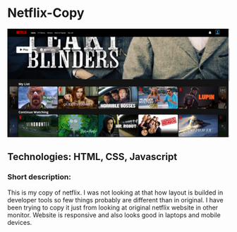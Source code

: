 # Netflix-Copy 

!["netflixCopyImage"](https://github.com/Skwieru/Netflix-Copy/blob/master/netflixImage.png?raw=true)



## Technologies: HTML, CSS, Javascript

### Short description:

This is my copy of netflix.
I was not looking at that how layout is builded in developer tools so few things probably are different than in original. 
I have been trying to copy it just from looking at original netflix website in other monitor.
Website is responsive and also looks good in laptops and mobile devices.
